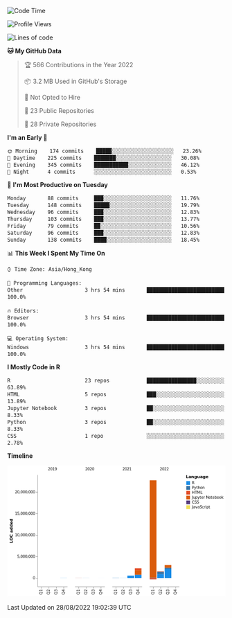 

<!--**wt12318/wt12318** is a ✨ _special_ ✨ repository because its `README.md` (this file) appears on your GitHub profile.-->

<!--START_SECTION:waka-->
![Code Time](http://img.shields.io/badge/Code%20Time-483%20hrs%2026%20mins-blue)

![Profile Views](http://img.shields.io/badge/Profile%20Views-0-blue)

![Lines of code](https://img.shields.io/badge/From%20Hello%20World%20I%27ve%20Written-30%20Million%20lines%20of%20code-blue)

**🐱 My GitHub Data** 

> 🏆 566 Contributions in the Year 2022
 > 
> 📦 3.2 MB Used in GitHub's Storage 
 > 
> 🚫 Not Opted to Hire
 > 
> 📜 23 Public Repositories 
 > 
> 🔑 28 Private Repositories  
 > 
**I'm an Early 🐤** 

```text
🌞 Morning    174 commits    █████░░░░░░░░░░░░░░░░░░░░   23.26% 
🌆 Daytime    225 commits    ███████░░░░░░░░░░░░░░░░░░   30.08% 
🌃 Evening    345 commits    ███████████░░░░░░░░░░░░░░   46.12% 
🌙 Night      4 commits      ░░░░░░░░░░░░░░░░░░░░░░░░░   0.53%

```
📅 **I'm Most Productive on Tuesday** 

```text
Monday       88 commits     ███░░░░░░░░░░░░░░░░░░░░░░   11.76% 
Tuesday      148 commits    █████░░░░░░░░░░░░░░░░░░░░   19.79% 
Wednesday    96 commits     ███░░░░░░░░░░░░░░░░░░░░░░   12.83% 
Thursday     103 commits    ███░░░░░░░░░░░░░░░░░░░░░░   13.77% 
Friday       79 commits     ██░░░░░░░░░░░░░░░░░░░░░░░   10.56% 
Saturday     96 commits     ███░░░░░░░░░░░░░░░░░░░░░░   12.83% 
Sunday       138 commits    ████░░░░░░░░░░░░░░░░░░░░░   18.45%

```


📊 **This Week I Spent My Time On** 

```text
⌚︎ Time Zone: Asia/Hong_Kong

💬 Programming Languages: 
Other                    3 hrs 54 mins       █████████████████████████   100.0%

🔥 Editors: 
Browser                  3 hrs 54 mins       █████████████████████████   100.0%

💻 Operating System: 
Windows                  3 hrs 54 mins       █████████████████████████   100.0%

```

**I Mostly Code in R** 

```text
R                        23 repos            ████████████████░░░░░░░░░   63.89% 
HTML                     5 repos             ███░░░░░░░░░░░░░░░░░░░░░░   13.89% 
Jupyter Notebook         3 repos             ██░░░░░░░░░░░░░░░░░░░░░░░   8.33% 
Python                   3 repos             ██░░░░░░░░░░░░░░░░░░░░░░░   8.33% 
CSS                      1 repo              ░░░░░░░░░░░░░░░░░░░░░░░░░   2.78%

```


**Timeline**

![Chart not found](https://raw.githubusercontent.com/wt12318/wt12318/main/charts/bar_graph.png) 


 Last Updated on 28/08/2022 19:02:39 UTC
<!--END_SECTION:waka-->


